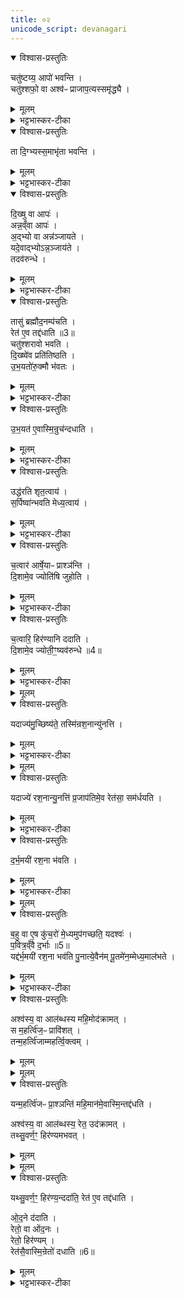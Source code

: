 ```yaml
---
title: ०२
unicode_script: devanagari
---
```



<details open><summary>विश्वास-प्रस्तुतिः</summary>

चतु॑ष्टय्य॒ आपो॑ भवन्ति ।  
चतु॑श्शफो॒ वा अश्व॑ᳶ प्राजाप॒त्यस्समृ॑द्ध्यै ।  
</details>

<details><summary>मूलम्</summary>

चतु॑ष्टय्य॒ आपो॑ भवन्ति ।  
चतु॑श्शफो॒ वा अश्व॑ᳶ प्राजाप॒त्यस्समृ॑द्ध्यै ।  
</details>

<details><summary>भट्टभास्कर-टीका</summary>

1चतुष्टय्य इति ॥ चत्वारोऽवयवा यासां ताः चतुष्टय्यः । 'संख्याया अवयवे तयप्' चतुष्प्रकारा इत्यर्थः । आप इति । वर्ष्याः कूप्याः स्थावराः वहन्त्यश्च । एवं चतुष्टयीनामपां अन्वयः समृद्ध्यै भवति, अश्वस्य चतुश्शफत्वात् तस्य प्राजापत्यत्वात् । प्रजापत्यक्षिपरिणामत्वात्तस्य प्राजापत्यत्वम् ।
</details>

<details open><summary>विश्वास-प्रस्तुतिः</summary>

ता दि॒ग्भ्यस्स॒माभृ॑ता भवन्ति ।  
</details>

<details><summary>मूलम्</summary>

ता दि॒ग्भ्यस्स॒माभृ॑ता भवन्ति ।  
</details>

<details><summary>भट्टभास्कर-टीका</summary>

ताः चतुष्टय्यः आपश्रतसृभ्यो दिग्भ्यः समाहृताः भवन्ति नैकस्या एव ।  
</details>

<details open><summary>विश्वास-प्रस्तुतिः</summary>

दि॒ख्षु वा आपः॑ ।  
अन्न॒व्ँवा आपः॑ ।  
अ॒द्भ्यो वा अन्न॑ञ्जायते ।  
यदे॒वाद्भ्योऽन्न॒ञ्जाय॑ते ।  
तदव॑रुन्धे ।  
</details>

<details><summary>मूलम्</summary>

दि॒ख्षु वा आपः॑ ।  
अन्न॒व्ँवा आपः॑ ।  
अ॒द्भ्यो वा अन्न॑ञ्जायते ।  
यदे॒वाद्भ्योऽन्न॒ञ्जाय॑ते ।  
तदव॑रुन्धे ।  
</details>

<details><summary>भट्टभास्कर-टीका</summary>

सर्वासु हि दिक्षु आपस्सन्ति । आपश्च अन्नहेतवः, तदधीनजन्मत्वात् । तस्मात् यावत्किंचित् अप्कारणकमन्नं तत्सर्वं अवरुन्धे सर्वदिगन्वयात् ॥
</details>

<details open><summary>विश्वास-प्रस्तुतिः</summary>

तासु॑ ब्रह्मौद॒नम्प॑चति ।  
रेत॑ ए॒व तद्द॑धाति ॥3॥  
चतु॑श्शरावो भवति ।  
दि॒ख्ष्वे॑व प्रति॑तिष्ठति ।  
उ॒भ॒यतो॑रु॒क्मौ भ॑वतः ।  
</details>

<details><summary>मूलम्</summary>

तासु॑ ब्रह्मौद॒नम्प॑चति ।  
रेत॑ ए॒व तद्द॑धाति ॥3॥  
चतु॑श्शरावो भवति ।  
दि॒ख्ष्वे॑व प्रति॑तिष्ठति ।  
उ॒भ॒यतो॑रु॒क्मौ भ॑वतः ।  
</details>

<details><summary>भट्टभास्कर-टीका</summary>

2तास्विति ॥ देवयजनाध्यवसानानन्तरं औपासने श्रपणं ब्रह्मौदनस्य । तत्प्रजासृष्ट्यर्थं रेतः स्थापयति । चतुश्शराव इति । चतुर्षु शरावेषु संस्कृतश्चतुश्शरावः प्रमाणो वा शराव आढकाः । 'द्विगोः' इति लुक्, 'इगन्तकाल' इति पूर्वपदप्रकृतिस्वरत्वम् ॥
</details>

<details open><summary>विश्वास-प्रस्तुतिः</summary>

उ॒भ॒यत॑ ए॒वास्मि॒न्रुच॑न्दधाति ।  
</details>

<details><summary>मूलम्</summary>

उ॒भ॒यत॑ ए॒वास्मि॒न्रुच॑न्दधाति ।  
</details>

<details><summary>भट्टभास्कर-टीका</summary>

3उभयत इति ॥ आदावन्ते च ब्रह्मौदनस्य राजतसौवर्णरुक्मनिधानात् यजमाने द्वयोर्वयसोः दीप्तिं दधाति ।  
</details>

<details open><summary>विश्वास-प्रस्तुतिः</summary>

उद्ध॑रति शृत॒त्वाय॑ ।  
स॒र्पिष्वा॑न्भवति मेध्य॒त्वाय॑ ।  
</details>

<details><summary>मूलम्</summary>

उद्ध॑रति शृत॒त्वाय॑ ।  
स॒र्पिष्वा॑न्भवति मेध्य॒त्वाय॑ ।  
</details>

<details><summary>भट्टभास्कर-टीका</summary>

उद्धरतीत्यादि । पात्र्यां राजतं रुक्मं निधाय तस्मिन् ब्रह्मौदनं उद्धरति, तत् शृतत्वाय पक्वत्वाय भवति । पक्वं ह्युद्ध्रियते । यद्वा - रुक्मस्योपरि धारणमुद्धरणं तच्छृतत्वाय भवति । सर्पिष्वान् बहुसर्पिष्कः प्रभूतेन सर्पिषा उपसेक्तव्यः । तत् मेघार्हत्वाय भवति ।  
</details>

<details open><summary>विश्वास-प्रस्तुतिः</summary>

च॒त्वार॑ आर्षे॒याᳶ प्राश्ञ॑न्ति ।  
दि॒शामे॒व ज्योति॑षि जुहोति ।  
</details>

<details><summary>मूलम्</summary>

च॒त्वार॑ आर्षे॒याᳶ प्राश्ञ॑न्ति ।  
दि॒शामे॒व ज्योति॑षि जुहोति ।  
</details>

<details><summary>भट्टभास्कर-टीका</summary>

चत्वार इति । आर्षेया महर्त्विजः । यद्वा - मुख्येष्वसन्निहितेषु अशक्तेषु वा ऋत्विक्षु आर्षेयस्यैव प्रतिनिधानार्थं आर्षेयग्रहणं, ऋषेरपत्यानि आर्षेयाः प्रसिद्धप्रवराः । 'इतश्रानिञः' इति ढक् । तत्सर्वासामपि दिशां संबन्धिनि 'ज्योतिषि हुतं भवति ॥
</details>

<details open><summary>विश्वास-प्रस्तुतिः</summary>

च॒त्वारि॒ हिर॑ण्यानि ददाति ।  
दि॒शामे॒व ज्योती॒ꣳ॒ष्यव॑रुन्धे ॥4॥  
</details>

<details><summary>मूलम्</summary>

च॒त्वारि॒ हिर॑ण्यानि ददाति ।  
दि॒शामे॒व ज्योती॒ꣳ॒ष्यव॑रुन्धे ॥4॥  
</details>

<details><summary>भट्टभास्कर-टीका</summary>

4चत्वारीति ॥ ब्रह्मौदनं प्राशितवद्भ्यः चत्वारि हिरण्यानि चतुरो निष्कान् बहु मूल्यं ददाति । दिक्चतुष्टयसंबन्धीनि ज्योतींषि लभते हिरण्यस्य ज्योतिष्ट्वात् ॥
</details>


<details><summary>मूलम्</summary>

यदाज्य॑मु॒च्छिष्य॑ते ।  
तस्मि॑न्रश॒नान्यु॑नत्ति ।  
</details>

<details open><summary>विश्वास-प्रस्तुतिः</summary>

यदाज्य॑मु॒च्छिष्य॑ते॒ तस्मि॑न्रश॒नान्यु॑नत्ति ।  
</details>

<details><summary>मूलम्</summary>

यदाज्य॑मु॒च्छिष्य॑ते॒ तस्मि॑न्रश॒नान्यु॑नत्ति ।  
</details>

<details><summary>भट्टभास्कर-टीका</summary>

5यदिति ॥ ब्रह्मौदनस्य यदाज्यमुच्छिष्टं अतिशिष्टं पात्रस्थं तस्मिन् रशनां अश्वाभिधानीं न्युनत्ति अनक्ति । उन्दतेः 'श्नान्नलोपः' इति लोपः ।
</details>


<details><summary>मूलम्</summary>

प्र॒जाप॑ति॒र्वा ओ॑द॒नः ।  
रेत॒ आज्य॑म् ।  

यदाज्ये॑ रश॒नान्यु॒नत्ति॑ ।  
प्र॒जाप॑तिमे॒व रेत॑सा॒ सम॑र्धयति ।  
</details>

<details open><summary>विश्वास-प्रस्तुतिः</summary>

यदाज्ये॑ रश॒नान्यु॒नत्ति॑ प्र॒जाप॑तिमे॒व रेत॑सा॒ सम॑र्धयति ।  
</details>

<details><summary>मूलम्</summary>

यदाज्ये॑ रश॒नान्यु॒नत्ति॑ प्र॒जाप॑तिमे॒व रेत॑सा॒ सम॑र्धयति ।  
</details>

<details><summary>भट्टभास्कर-टीका</summary>

प्रजापतिर्वा इत्यादि । ओदनमिश्रे आज्ये रशनायाः न्युन्दनात् तयोश्च प्रजापतिरेतस्स्वभावयो रशनामनुप्रविश्य स्थितत्वात् प्रजापतिं रेतसा सममेव नित्ययुक्तं करोति ॥
</details>

<details open><summary>विश्वास-प्रस्तुतिः</summary>

द॒र्भ॒मयी॑ रश॒ना भ॑वति ।   
</details>

<details><summary>मूलम्</summary>

द॒र्भ॒मयी॑ रश॒ना भ॑वति ।   
</details>

<details><summary>भट्टभास्कर-टीका</summary>

6दर्भमयीति ॥ अर्धं 'मौञ्जी भवति' इत्युक्तत्वात् । यथोक्तं - 'दर्भमयी मौञ्जी रशना' इति । शरादित्वात् मयट् ।
</details>


<details><summary>मूलम्</summary>

ब॒हु वा ए॒ष कु॑च॒रो॑ मे॒ध्यमुप॑गच्छति ।  
यदश्वः॑ ।  
प॒वित्र॒व्ँवै द॒र्भाः ॥5॥  

यद्द॑र्भ॒मयी॑ रश॒ना भव॑ति ।  
पु॒नात्ये॒वैन॑म् ।  
पू॒तमे॑न॒म्मेध्य॒माल॑भते ।  
</details>

<details open><summary>विश्वास-प्रस्तुतिः</summary>

ब॒हु वा ए॒ष कु॑च॒रो॑ मे॒ध्यमुप॑गच्छति॒ यदश्वः॑ ।  
प॒वित्र॒व्ँवै द॒र्भाः ॥5॥  
यद्द॑र्भ॒मयी॑ रश॒ना भव॑ति पु॒नात्ये॒वैन॑म् पू॒तमे॑न॒म्मेध्य॒माल॑भते ।  
</details>

<details><summary>मूलम्</summary>

ब॒हु वा ए॒ष कु॑च॒रो॑ मे॒ध्यमुप॑गच्छति॒ यदश्वः॑ ।  
प॒वित्र॒व्ँवै द॒र्भाः ॥5॥  
यद्द॑र्भ॒मयी॑ रश॒ना भव॑ति पु॒नात्ये॒वैन॑म् पू॒तमे॑न॒म्मेध्य॒माल॑भते ।  
</details>

<details><summary>भट्टभास्कर-टीका</summary>

बहु वा इति । अनियतसञ्चारित्वात् क्षितिचार्यश्वः बह्वमेध्यं स्थानं उपगच्छति । 'ययतोश्चातदर्थे' इत्युत्तरपदान्तोदात्तत्वम् ॥
</details>

<details open><summary>विश्वास-प्रस्तुतिः</summary>

अश्व॑स्य॒ वा आल॑ब्धस्य महि॒मोद॑क्रामत् ।   
स म॒हर्त्वि॑ज॒ᳶ प्रावि॑शत् ।  
तन्म॒हर्त्वि॑जाम्महर्त्वि॒क्त्वम् ।  
</details>

<details><summary>मूलम्</summary>

अश्व॑स्य॒ वा आल॑ब्धस्य महि॒मोद॑क्रामत् ।   
स म॒हर्त्वि॑ज॒ᳶ प्रावि॑शत् ।  
तन्म॒हर्त्वि॑जाम्महर्त्वि॒क्त्वम् ।  
</details>


<details><summary>मूलम्</summary>

यन्म॒हर्त्वि॑जᳶ प्रा॒श्ञन्ति॑ ।  
म॒हि॒मान॑मे॒वास्मि॒न्तद्द॑धति ।  
</details>

<details open><summary>विश्वास-प्रस्तुतिः</summary>

यन्म॒हर्त्वि॑जᳶ प्रा॒श्ञन्ति॑  महि॒मान॑मे॒वास्मि॒न्तद्द॑धति ।  

अश्व॑स्य॒ वा आल॑ब्धस्य॒ रेत॒ उद॑क्रामत् ।  
तथ्सु॒वर्ण॒ꣳ॒ हिर॑ण्यमभवत् ।  
</details>

<details><summary>मूलम्</summary>

यन्म॒हर्त्वि॑जᳶ प्रा॒श्ञन्ति॑  महि॒मान॑मे॒वास्मि॒न्तद्द॑धति ।  

अश्व॑स्य॒ वा आल॑ब्धस्य॒ रेत॒ उद॑क्रामत् ।  
तथ्सु॒वर्ण॒ꣳ॒ हिर॑ण्यमभवत् ।  
</details>


<details><summary>मूलम्</summary>

यथ्सु॒वर्ण॒ꣳ॒ हिर॑ण्य॒न्ददा॑ति ।  
रेत॑ ए॒व तद्द॑धाति ।  
</details>

<details open><summary>विश्वास-प्रस्तुतिः</summary>

यथ्सु॒वर्ण॒ꣳ॒ हिर॑ण्य॒न्ददा॑ति॒ रेत॑ ए॒व तद्द॑धाति ।  

ओ॒द॒ने द॑दाति ।  
रेतो॒ वा ओ॑द॒नः ।  
रेतो॒ हिर॑ण्यम् ।  
रेत॑सै॒वास्मि॒न्रेतो॑ दधाति ॥6॥  
</details>

<details><summary>मूलम्</summary>

यथ्सु॒वर्ण॒ꣳ॒ हिर॑ण्य॒न्ददा॑ति॒ रेत॑ ए॒व तद्द॑धाति ।  

ओ॒द॒ने द॑दाति ।  
रेतो॒ वा ओ॑द॒नः ।  
रेतो॒ हिर॑ण्यम् ।  
रेत॑सै॒वास्मि॒न्रेतो॑ दधाति ॥6॥  
</details>

<details><summary>भट्टभास्कर-टीका</summary>

7अश्वस्येत्यादि ॥ ओदनभोजने दक्षिणात्वेन हिरण्यं ददाति । द्वयोरप्योदनहिरण्ययोः रेतस्त्वात् रेतसा सहितं रेतोऽस्मिन्यजमाने स्थापितं भवति । ततः सर्वप्रजासमृद्धिरिति ॥


इति तैत्तिरीयेब्राह्मणे तृतीये अष्टमे अश्वमेधे द्वितीयोऽनुवाकः ॥  

</details>


